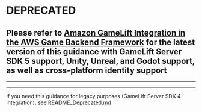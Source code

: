 
# DEPRECATED

## Please refer to [Amazon GameLift Integration in the AWS Game Backend Framework](https://github.com/aws-solutions-library-samples/guidance-for-custom-game-backend-hosting-on-aws/tree/main/BackendFeatures/AmazonGameLiftIntegration) for the latest version of this guidance with GameLift Server SDK 5 support, Unity, Unreal, and Godot support, as well as cross-platform identity support

---------
---------

If you need this guidance for legacy purposes (GameLift Server SDK 4 integration), see [README_Deprecated.md](./README_Deprecated.md)